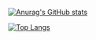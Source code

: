 <!---
- 👋 Hi, I’m @chenp640
- 👀 I’m interested in ...
- 🌱 I’m currently learning ...
- 💞️ I’m looking to collaborate on ...
- 📫 How to reach me ...

chenp640/chenp640 is a ✨ special ✨ repository because its `README.md` (this file) appears on your GitHub profile.
You can click the Preview link to take a look at your changes.
--->

[![Anurag's GitHub stats](https://github-readme-stats.vercel.app/api?username=chenp640)](https://github.com/anuraghazra/github-readme-stats)

[![Top Langs](https://github-readme-stats.vercel.app/api/top-langs/?username=chenp640&layout=compact)](https://github.com/anuraghazra/github-readme-stats)
